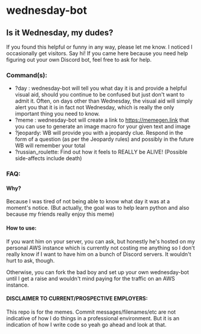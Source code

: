 # wednesday-bot
## Is it Wednesday, my dudes?

If you found this helpful or funny in any way, please let me know. I noticed I occasionally get visitors. Say hi!
If you came here because you need help figuring out your own Discord bot, feel free to ask for help.

### Command(s):

- ?day : wednesday-bot will tell you what day it is and provide a helpful visual aid, should you continue to be confused but just don't want to admit it. Often, on days other than Wednesday, the visual aid will simply alert you that it is in fact not Wednesday, which is really the only important thing you need to know.
- ?meme : wednesday-bot will create a link to https://memegen.link that you can use to generate an image macro for your given text and image
- ?jeopardy: WB will provide you with a jeopardy clue. Respond in the form of a question (as per the Jeopardy rules) and possibly in the future WB will remember your total
- ?russian_roulette: Find out how it feels to REALLY be ALIVE! (Possible side-affects include death)

### FAQ: 

#### Why?
Because I was tired of not being able to know what day it was at a moment's notice.
(But actually, the goal was to help learn python and also because my friends really enjoy this meme)

#### How to use:
If you want him on your server, you can ask, but honestly he's hosted on my personal AWS instance which is currently not costing me anything so I don't really know if I want to have him on a bunch of Discord servers.
It wouldn't hurt to ask, though.

Otherwise, you can fork the bad boy and set up your own wednesday-bot until I get a raise and wouldn't mind paying for the traffic on an AWS instance.

#### DISCLAIMER TO CURRENT/PROSPECTIVE EMPLOYERS:
This repo is for the memes. Commit messages/filenames/etc are not indicative of how I do things in a professional environment.
But it is an indication of how I write code so yeah go ahead and look at that.
